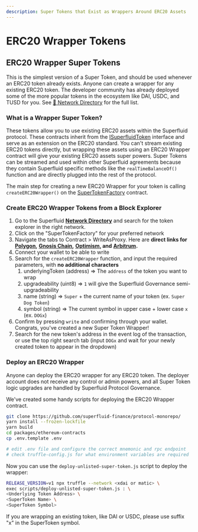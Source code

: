 ```yaml
---
description: Super Tokens that Exist as Wrappers Around ERC20 Assets
---
```


# ERC20 Wrapper Tokens

## ERC20 Wrapper Super Tokens

This is the simplest version of a Super Token, and should be used whenever an ERC20 token already exists. Anyone can create a wrapper for any existing ERC20 token. The developer community has already deployed some of the more popular tokens in the ecosystem like DAI, USDC, and TUSD for you. See [🔗 Network Directory](../../developers/networks/) for the full list.

### What is a Wrapper Super Token?

These tokens allow you to use existing ERC20 assets within the Superfluid protocol. These contracts inherit from the [ISuperfluidToken](https://github.com/superfluid-finance/protocol-monorepo/blob/dev/packages/ethereum-contracts/contracts/interfaces/superfluid/ISuperfluidToken.sol) interface and serve as an extension on the ERC20 standard. You can't stream existing ERC20 tokens directly, but wrapping these assets using an ERC20 Wrapper contract will give your existing ERC20 assets super powers. Super Tokens can be streamed and used within other Superfluid agreements because they contain Superfluid specific methods like the `realTimeBalanceOf()` function and are directly plugged into the rest of the protocol.

The main step for creating a new ERC20 Wrapper for your token is calling `createERC20Wrapper()` on the [SuperTokenFactory](https://github.com/superfluid-finance/protocol-monorepo/blob/dev/packages/ethereum-contracts/contracts/superfluid/SuperTokenFactory.sol) contract.

### Create ERC20 Wrapper Tokens from a Block Explorer

1. Go to the Superfluid [**Network Directory**](https://docs.superfluid.finance/superfluid/networks/networks) and search for the token explorer in the right network.
2. Click on the "SuperTokenFactory" for your preferred network
3. Navigate the tabs to Contract > WriteAsProxy. Here are **direct links for** [**Polygon**](https://polygonscan.com/address/0x2C90719f25B10Fc5646c82DA3240C76Fa5BcCF34#writeProxyContract)**,** [**Gnosis Chain**](https://blockscout.com/xdai/mainnet/address/0x23410e2659380784498509698ed70E414D384880/write-contract)**,** [**Optimism**](https://optimistic.etherscan.io/address/0x8276469a443d5c6b7146bed45e2abcad3b6adad9#writeProxyContract)**, and** [**Arbitrum**](https://arbiscan.io/address/0x1C21Ead77fd45C84a4c916Db7A6635D0C6FF09D6)**.**
4. Connect your wallet to be able to write
5. Search for the `createERC20Wrapper` function, and input the required parameters, with **no additional characters**
   1. underlyingToken (address) ⇒ The `address` of the token you want to wrap
   2. upgradeability (uint8) ⇒ `1` will give the Superfluid Governance semi-upgradeability
   3. name (string) ⇒ `Super` + the current name of your token (ex. `Super Dog Token`)
   4. symbol (string) ⇒ The current symbol in upper case + lower case `x` (ex. `DOGx`)
6. Confirm by pressing `write` and confirming through your wallet. Congrats, you've created a new Super Token Wrapper!
7. Search for the new token's address in the event log of the transaction, or use the top right search tab (input `DOGx` and wait for your newly created token to appear in the dropdown)

### Deploy an ERC20 Wrapper

Anyone can deploy the ERC20 wrapper for any ERC20 token. The deployer account does not receive any control or admin powers, and all Super Token logic upgrades are handled by Superfluid Protocol Governance.

We've created some handy scripts for deploying the ERC20 Wrapper contract.

```bash
git clone https://github.com/superfluid-finance/protocol-monorepo/
yarn install --frozen-lockfile
yarn build
cd packages/ethereum-contracts
cp .env.template .env

# edit .env file and configure the correct mnemonic and rpc endpoint
# check truffle-config.js for what environment variables are required
```

Now you can use the `deploy-unlisted-super-token.js` script to deploy the wrapper:

```bash
RELEASE_VERSION=v1 npx truffle --network <xdai or matic> \
exec scripts/deploy-unlisted-super-token.js : \
<Underlying Token Address> \
<SuperToken Name> \
<SuperToken Symbol>
```

If you are wrapping an existing token, like DAI or USDC, please use suffix "x" in the SuperToken symbol.&#x20;
